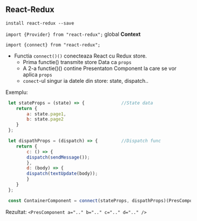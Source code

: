 ## React-Redux

`install react-redux --save`

`import {Provider} from "react-redux";` global **Context**

`import {connect} from "react-redux";`

- Functia `connect()()` conecteaza React cu Redux store. 
  - Prima functie() transmite store Data ca `props` 
  - A 2-a functie()() contine Presentaton Component la care se vor aplica `props`
  - `conect`-ul singur ia datele din store: state, dispatch..
  
 Exemplu:
```jsx
 let stateProps = (state) => {              //State data
    return {
        a: state.page1,               
        b: state.page2
    }
 };

 let dispathProps = (dispatch) => {         //Dispatch func
    return {
        c: () => {                  
        dispatch(sendMessage());    
        },
        d: (body) => {
        dispatch(textUpdate(body));  
        }            
    }
 };

 const ContainerComponent = connect(stateProps, dispathProps)(PresComponent);
 ```
 Rezultat: `<PresComponent a=".." b=".." c=".." d=".." />`
 
